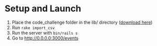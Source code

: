 # Setup and Launch



1) Place the code_challenge folder in the lib/ directory ([download here](https://drive.google.com/open?id=14uUq7C0Cy7ddZ11MBu2NAyXgwODCwB8K))
2) Run `rake import_csv`
3) Run the server with `bin/rails s`
4) Go to http://0.0.0.0:3000/events
